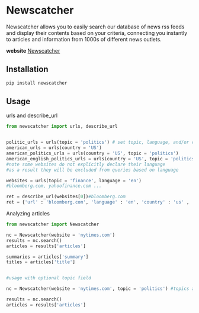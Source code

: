 # Newscatcher

Newscatcher allows you to easily search our database of news rss feeds and display their contents based on your criteria, connecting you instantly to articles and information from 1000s of different news outlets.

**website** [Newscatcher](https://newscatcherapi.com/)

## Installation

```bash
pip install newscatcher
```

## Usage

urls and describe_url
```python
from newscatcher import urls, describe_url


politic_urls = urls(topic = 'politics') # set topic, language, and/or country
american_urls = urls(country = 'US')
american_politics_urls = urls(country = 'US', topic = 'politics')
american_english_politics_urls = urls(country = 'US', topic = 'politics', language = 'en') 
#note some websites do not explicitly declare their language 
#as a result they will be excluded from queries based on language

websites = urls(topic = 'finance', language = 'en') 
#bloomberg.com, yahoofinance.com ...

ret = describe_url(websites[0])#bloomberg.com
ret = {'url' : 'bloomberg.com', 'language' : 'en', 'country' : 'us' , 'topics' : topics} #topics = topics offered by this url, useful when creating the Newscatcher object
```

Analyzing articles
```python
from newscatcher import Newscatcher

nc = Newscatcher(website = 'nytimes.com')
results = nc.search()
articles = results['articles']

summaries = articles['summary']
titles = articles['title']


#usage with optional topic field

nc = Newscatcher(website = 'nytimes.com', topic = 'politics') #topics available for a website, may be found with the describe_url function

results = nc.search()
articles = results['articles']
